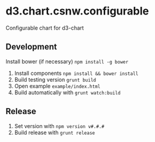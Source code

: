 d3.chart.csnw.configurable
======================

Configurable chart for d3-chart

Development
-----------
Install bower (if necessary) `npm install -g bower`

1. Install components `npm install && bower install`
2. Build testing version `grunt build`
3. Open example `example/index.html`
4. Build automatically with `grunt watch:build`

Release
-------
1. Set version with `npm version v#.#.#`
2. Build release with `grunt release`

